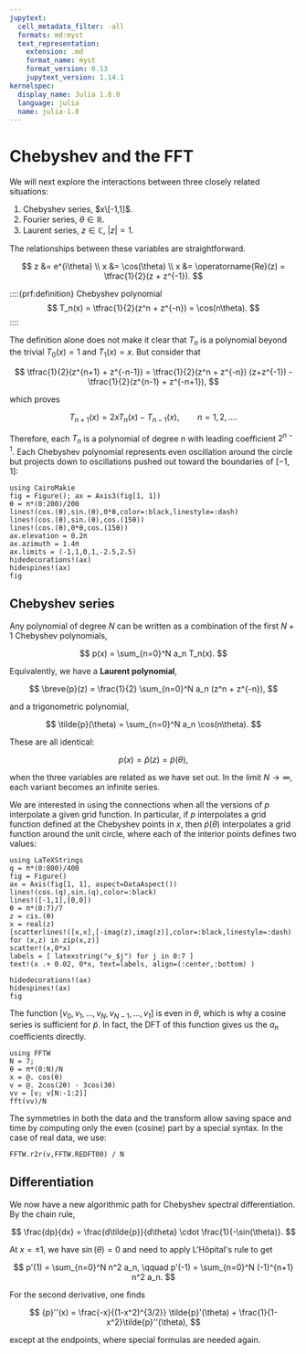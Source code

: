 ```yaml
---
jupytext:
  cell_metadata_filter: -all
  formats: md:myst
  text_representation:
    extension: .md
    format_name: myst
    format_version: 0.13
    jupytext_version: 1.14.1
kernelspec:
  display_name: Julia 1.8.0
  language: julia
  name: julia-1.8
---
```


# Chebyshev and the FFT

We will next explore the interactions between three closely related situations: 

1. Chebyshev series, $x\[-1,1]$.
2. Fourier series, $\theta\in \mathbb{R}$.
3. Laurent series, $z\in \mathbb{C}$, $|z|=1$. 

The relationships between these variables are straightforward. 

$$
z &= e^{i\theta} \\ 
x &= \cos(\theta) \\ 
x &= \operatorname{Re}(z) = \tfrac{1}{2}(z + z^{-1}). 
$$

::::{prf:definition} Chebyshev polynomial
$$
T_n(x) = \tfrac{1}{2}(z^n + z^{-n}) = \cos(n\theta). 
$$
::::

The definition alone does not make it clear that $T_n$ is a polynomial beyond the trivial $T_0(x)=1$ and $T_1(x)=x$. But consider that

$$
\tfrac{1}{2}(z^{n+1} + z^{-n-1})  = \tfrac{1}{2}(z^n + z^{-n}) (z+z^{-1}) - \tfrac{1}{2}(z^{n-1} + z^{-n+1}), 
$$

which proves

$$
T_{n+1}(x) = 2x T_n(x) - T_{n-1}(x), \qquad n=1,2,\dots. 
$$

Therefore, each $T_n$ is a polynomial of degree $n$ with leading coefficient $2^{n-1}$. Each Chebyshev polynomial represents even oscillation around the circle but projects down to oscillations pushed out toward the boundaries of $[-1,1]$:

```{code-cell} julia
using CairoMakie
fig = Figure(); ax = Axis3(fig[1, 1])
θ = π*(0:200)/200
lines!(cos.(θ),sin.(θ),0*θ,color=:black,linestyle=:dash)
lines!(cos.(θ),sin.(θ),cos.(15θ))
lines!(cos.(θ),0*θ,cos.(15θ))
ax.elevation = 0.2π
ax.azimuth = 1.4π
ax.limits = (-1,1,0,1,-2.5,2.5)
hidedecorations!(ax)
hidespines!(ax)
fig
```

## Chebyshev series

Any polynomial of degree $N$ can be written as a combination of the first $N+1$ Chebyshev polynomials,

$$
p(x) = \sum_{n=0}^N a_n T_n(x).
$$

Equivalently, we have a **Laurent polynomial**,

$$
\breve{p}(z) = \frac{1}{2} \sum_{n=0}^N a_n (z^n + z^{-n}),
$$

and a trigonometric polynomial,

$$
\tilde{p}(\theta) = \sum_{n=0}^N a_n \cos(n\theta). 
$$

These are all identical:

$$
p(x) = \breve{p}(z) = \tilde{p}(\theta), 
$$

when the three variables are related as we have set out. In the limit $N\to \infty$, each variant becomes an infinite series.

We are interested in using the connections when all the versions of $p$ interpolate a given grid function. In particular, if $p$ interpolates a grid function defined at the Chebyshev points in $x$, then $\tilde{p}(\theta)$ interpolates a grid function around the unit circle, where each of the interior points defines two values:

```{code-cell} julia
using LaTeXStrings
q = π*(0:800)/400
fig = Figure()
ax = Axis(fig[1, 1], aspect=DataAspect())
lines!(cos.(q),sin.(q),color=:black)
lines!([-1,1],[0,0])
θ = π*(0:7)/7
z = cis.(θ)
x = real(z)
[scatterlines!([x,x],[-imag(z),imag(z)],color=:black,linestyle=:dash) for (x,z) in zip(x,z)]
scatter!(x,0*x)
labels = [ latexstring("v_$j") for j in 0:7 ]
text!(x .+ 0.02, 0*x, text=labels, align=(:center,:bottom) )

hidedecorations!(ax)
hidespines!(ax)
fig
```

The function $[v_0,v_1,\dots,v_N,v_{N-1},\dots,v_1]$ is even in $\theta$, which is why a cosine series is sufficient for $\tilde{p}$. In fact, the DFT of this function gives us the $a_n$ coefficients directly.

```{code-cell} julia
using FFTW
N = 7;
θ = π*(0:N)/N
x = @. cos(θ)
v = @. 2cos(2θ) - 3cos(3θ)
vv = [v; v[N:-1:2]]
fft(vv)/N
```

The symmetries in both the data and the transform allow saving space and time by computing only the even (cosine) part by a special syntax. In the case of real data, we use:

```{code-cell} julia
FFTW.r2r(v,FFTW.REDFT00) / N
```

## Differentiation

We now have a new algorithmic path for Chebyshev spectral differentiation. By the chain rule,

$$
\frac{dp}{dx} = \frac{d\tilde{p}}{d\theta} \cdot \frac{1}{-\sin(\theta)}. 
$$

At $x=\pm 1$, we have $\sin(\theta)=0$ and need to apply L'Hôpital's rule to get

$$
p'(1) = \sum_{n=0}^N n^2 a_n, \qquad p'(-1) = \sum_{n=0}^N (-1)^{n+1} n^2 a_n.
$$

For the second derivative, one finds

$$
{p}''(x) = \frac{-x}{(1-x^2)^{3/2}} \tilde{p}'(\theta) + \frac{1}{1-x^2}\tilde{p}''(\theta), 
$$

except at the endpoints, where special formulas are needed again.

